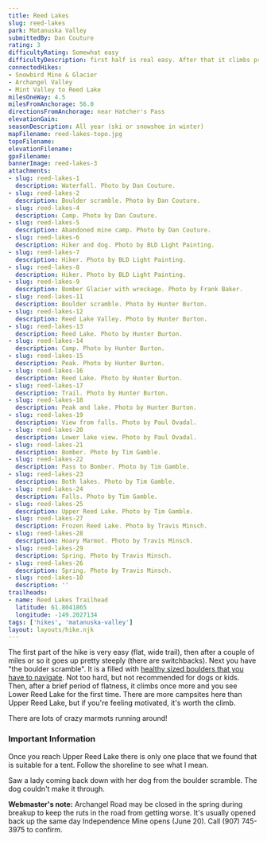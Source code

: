 ```yaml
---
title: Reed Lakes
slug: reed-lakes
park: Matanuska Valley
submittedBy: Dan Couture
rating: 3
difficultyRating: Somewhat easy
difficultyDescription: first half is real easy. After that it climbs pretty good. Anyone in reasonable shape should be able to make it.
connectedHikes:
- Snowbird Mine & Glacier
- Archangel Valley
- Mint Valley to Reed Lake
milesOneWay: 4.5
milesFromAnchorage: 56.0
directionsFromAnchorage: near Hatcher's Pass
elevationGain: 
seasonDescription: All year (ski or snowshoe in winter)
mapFilename: reed-lakes-topo.jpg
topoFilename: 
elevationFilename: 
gpxFilename: 
bannerImage: reed-lakes-3
attachments:
- slug: reed-lakes-1
  description: Waterfall. Photo by Dan Couture.
- slug: reed-lakes-2
  description: Boulder scramble. Photo by Dan Couture.
- slug: reed-lakes-4
  description: Camp. Photo by Dan Couture.
- slug: reed-lakes-5
  description: Abandoned mine camp. Photo by Dan Couture.
- slug: reed-lakes-6
  description: Hiker and dog. Photo by BLD Light Painting.
- slug: reed-lakes-7
  description: Hiker. Photo by BLD Light Painting.
- slug: reed-lakes-8
  description: Hiker. Photo by BLD Light Painting.
- slug: reed-lakes-9
  description: Bomber Glacier with wreckage. Photo by Frank Baker.
- slug: reed-lakes-11
  description: Boulder scramble. Photo by Hunter Burton.
- slug: reed-lakes-12
  description: Reed Lake Valley. Photo by Hunter Burton.
- slug: reed-lakes-13
  description: Reed Lake. Photo by Hunter Burton.
- slug: reed-lakes-14
  description: Camp. Photo by Hunter Burton.
- slug: reed-lakes-15
  description: Peak. Photo by Hunter Burton.
- slug: reed-lakes-16
  description: Reed Lake. Photo by Hunter Burton.
- slug: reed-lakes-17
  description: Trail. Photo by Hunter Burton.
- slug: reed-lakes-18
  description: Peak and lake. Photo by Hunter Burton.
- slug: reed-lakes-19
  description: View from falls. Photo by Paul Ovadal.
- slug: reed-lakes-20
  description: Lower lake view. Photo by Paul Ovadal.
- slug: reed-lakes-21
  description: Bomber. Photo by Tim Gamble.
- slug: reed-lakes-22
  description: Pass to Bomber. Photo by Tim Gamble.
- slug: reed-lakes-23
  description: Both lakes. Photo by Tim Gamble.
- slug: reed-lakes-24
  description: Falls. Photo by Tim Gamble.
- slug: reed-lakes-25
  description: Upper Reed Lake. Photo by Tim Gamble.
- slug: reed-lakes-27
  description: Frozen Reed Lake. Photo by Travis Minsch.
- slug: reed-lakes-28
  description: Hoary Marmot. Photo by Travis Minsch.
- slug: reed-lakes-29
  description: Spring. Photo by Travis Minsch.
- slug: reed-lakes-26
  description: Spring. Photo by Travis Minsch.
- slug: reed-lakes-10
  description: ''
trailheads:
- name: Reed Lakes Trailhead
  latitude: 61.8041865
  longitude: -149.2027134
tags: ['hikes', 'matanuska-valley']
layout: layouts/hike.njk
---
```

The first part of the hike is very easy (flat, wide trail), then after a couple of miles or so it goes up pretty steeply (there are switchbacks). Next you have "the boulder scramble". It is a filled with [healthy sized boulders that you have to navigate](http://alaskahikesearch.com/education/#scree). Not too hard, but not recommended for dogs or kids. Then, after a brief period of flatness, it climbs once more and you see Lower Reed Lake for the first time. There are more campsites here than Upper Reed Lake, but if you're feeling motivated, it's worth the climb.

There are lots of crazy marmots running around!

### Important Information

Once you reach Upper Reed Lake there is only one place that we found that is suitable for a tent. Follow the shoreline to see what I mean.

Saw a lady coming back down with her dog from the boulder scramble. The dog couldn't make it through.

**Webmaster's note:** Archangel Road may be closed in the spring during breakup to keep the ruts in the road from getting worse. It's usually opened back up the same day Independence Mine opens (June 20). Call (907) 745-3975 to confirm.